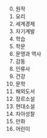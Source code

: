 0. 원작 
1. 요리 
2. 세계경제 
3. 자기계발 
4. 학습 
5. 학문 
6. 문명과 역사
7. 감동
8. 인류사 
9. 건강 
10. 문학
11. 해외도서 
12. 장르소설
13. 현대소설
14. 자아성찰 
15. 만화
16. 어린이